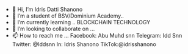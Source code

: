 - 👋 Hi, I’m Idris Datti Shanono 
- 👀 I’m a student of BSV/Dominium Academy..
- 🌱 I’m currently learning .. BLOCKCHAIN TECHNOLOGY
- 💞️ I’m looking to collaborate on ...
- 📫 How to reach me ...
Facebook: Abu Muhd snn
Telegram: Idd Snn
Twitter: @Iddsnn
In: Idris Shanono
TikTok:@idrisshanono


<!---
Iddsnn1/Iddsnn1 is a ✨ special ✨ repository because its `README.md` (this file) appears on your GitHub profile.
You can click the Preview link to take a look at your changes.
--->
